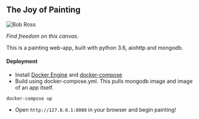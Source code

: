 ## The Joy of Painting

![Bob Ross](http://www.tayfuncatechnology.com/wp-content/uploads/2015/12/Ressam_Bob_Ross.jpg)

_Find freedom on this canvas._

This is a painting web-app, built with python 3.6, aiohttp and mongodb.

#### Deployment
* Install [Docker Engine](https://docs.docker.com/engine/installation/) and [docker-compose](https://docs.docker.com/compose/install/)
* Build using docker-compose.yml. This pulls mongodb image and image of an app itself.

`docker-compose up`

* Open `http://127.0.0.1:8080` in your browser and begin painting!
